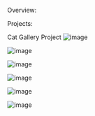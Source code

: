 Overview:


Projects:

Cat Gallery Project
![image](https://github.com/user-attachments/assets/fac02fc7-7b85-45a8-9315-2896d56cb5f9)


![image](https://github.com/user-attachments/assets/83aa1359-bc81-40ec-8412-82591e67e9b8)


![image](https://github.com/user-attachments/assets/12742959-73a6-4cb6-bb80-72b31f822178)


![image](https://github.com/user-attachments/assets/f55e93f7-7b03-4676-a492-ed1e3c611a3e)


![image](https://github.com/user-attachments/assets/cf70c93d-38da-44e1-b2a2-ee356730e347)


![image](https://github.com/user-attachments/assets/9947c5d5-5269-4204-aa9b-a0feddfc3f8d)
